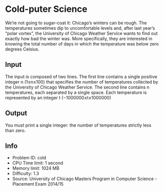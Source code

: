 # Cold-puter Science

We’re not going to sugar-coat it: Chicago’s winters can be rough. The temperatures sometimes dip to uncomfortable levels and, after last year’s “polar vortex”, the University of Chicago Weather Service wants to find out exactly how bad the winter was. More specifically, they are interested in knowing the total number of days in which the temperature was below zero degrees Celsius.

## Input

The input is composed of two lines. The first line contains a single positive integer n (1≤n≤100) that specifies the number of temperatures collected by the University of Chicago Weather Service. The second line contains n temperatures, each separated by a single space. Each temperature is represented by an integer t (−1000000≤t≤1000000)

## Output

You must print a single integer: the number of temperatures strictly less than zero.

## Info

- Problem ID: cold
- CPU Time limit: 1 second
- Memory limit: 1024 MB
- Difficulty: 1.3
- Source: University of Chicago Masters Program in Computer Science - Placement Exam 2014/15
